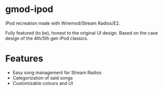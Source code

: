 # gmod-ipod
iPod recreation made with Wiremod/Stream Radios/E2.

Fully featured (to be), honest to the original UI design. Based on the case design of the 4th/5th gen iPod classics.

# Features
- Easy song management for Stream Radios
- Categorization of said songs
- Customizable colours and UI
